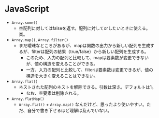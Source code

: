 # JavaScript
- `Array.some()`
  - 空配列に対してはfalseを返す。配列に対してorしたいときに使える。楽。
- `Array.map()`, `Array.filter()`
  - まだ曖昧なところがあるが、mapは関数の出力から新しい配列を生成するが、filterは配列の結果（true/false）から新しい配列を生成する。
    - このため、入力の配列と比較して、mapは要素数が変更できないが、値の構造を変えることができる。
    - 一方、入力の配列と比較して、filterは要素数は変更できるが、値の構造を大きく変えることはできない。
- `Array.flat()`
  - ネストされた配列のネストを解除できる。引数は深さ。デフォルトは1。
    - なお、空要素は削除される。
- `Array.flatMap()`
  - `Array.flat()` + `Array.map()` なんだけど、思ったより使いやすい。ただ、自分で書き下せるほど理解は及んでいない。

